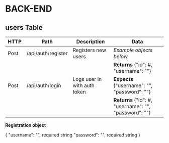 # BACK-END

## users Table

| HTTP | Path | Description | Data
| -- | -- | -- | -- |
| Post | /api/auth/register | Registers new users | *Example objects below* |
| |  |  | **Returns** {"id": #, "username": ""} |
| Post | /api/auth/login | 	Logs user in with auth token | **Expects** {"username": "", "password": ""}
| |  |  | **Returns** {"id": #, "username": "", "password": ""} |
**Registration object**

{
    "username": "", required string
    "password": "", required string
}